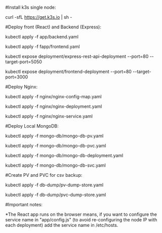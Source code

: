 #Install k3s single node:

curl -sfL https://get.k3s.io | sh -


#Deploy front (React) and Backend (Express):

kubectl apply -f app/backend.yaml

kubectl apply -f fapp/frontend.yaml

kubectl expose deployment/express-rest-api-deployment --port=80 --target-port=5050

kubectl expose deployment/frontend-deployment --port=80 --target-port=3000

#Deploy Nginx:

kubectl apply -f nginx/nginx-config-map.yaml

kubectl apply -f nginx/nginx-deployment.yaml

kubectl apply -f nginx/nginx-service.yaml

#Deploy Local MongoDB:

kubectl apply -f mongo-db/mongo-db-pv.yaml

kubectl apply -f mongo-db/mongo-db-pvc.yaml

kubectl apply -f mongo-db/mongo-db-deployment.yaml

kubectl apply -f mongo-db/mongo-db-svc.yaml

#Create PV and PVC for csv backup:

kubectl apply -f db-dump/pv-dump-store.yaml

kubectl apply -f db-dump/pvc-dump-store.yaml


#Important notes:

*The React app runs on the browser means, if you want to configure the service name in "app/config.js" (to avoid re-configuring the node IP with each deployment) add the service name in /etc/hosts.


